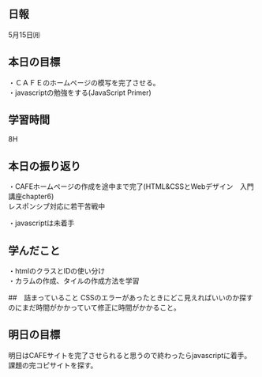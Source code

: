 ## 日報
5月15日㈪

## 本日の目標
・ＣＡＦＥのホームページの模写を完了させる。  
・javascriptの勉強をする(JavaScript Primer)

## 学習時間
8H

## 本日の振り返り
・CAFEホームページの作成を途中まで完了(HTML&CSSとWebデザイン　入門講座chapter6)  
レスポンシブ対応に若干苦戦中

・javascriptは未着手

## 学んだこと
・htmlのクラスとIDの使い分け  
・カラムの作成、タイルの作成方法を学習

##　詰まっていること
CSSのエラーがあったときにどこ見えればいいのか探すのにまだ時間がかかっていて修正に時間がかかること。

## 明日の目標
明日はCAFEサイトを完了させられると思うので終わったらjavascriptに着手。
課題の完コピサイトを探す。

